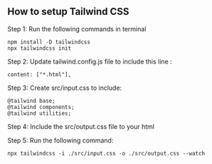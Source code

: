 ## How to setup Tailwind CSS

Step 1: Run the following commands in terminal
```
npm install -D tailwindcss
npx tailwindcss init
```

Step 2: Update tailwind.config.js file to include this line :
```
content: ["*.html"],
```
 
Step 3: Create src/input.css to include:
```
@tailwind base;
@tailwind components;
@tailwind utilities;
```

Step 4: Include the src/output.css file to your html

Step 5: Run the following command:
```
npx tailwindcss -i ./src/input.css -o ./src/output.css --watch
```
